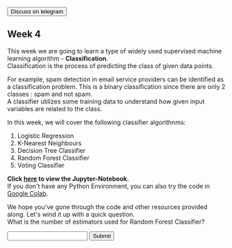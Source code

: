 <a href='https://t.me/ml_code_for_100_days'><button>Discuss on telegram</button></a>
## Week 4
This week we are going to learn a type of widely used supervised machine learning algorithm - **Classification**.  
Classification is the process of predicting the class of given data points.  

For example, spam detection in email service providers can be identified as a classification problem. This is a binary classification since there are only 2 classes : spam and not spam.  
A classifier utilizes some training data to understand how given input variables are related to the class.  

In this week, we will cover the following classifier algorithnms:  

1. Logistic Regression  
2. K-Nearest Neighbours  
3. Decision Tree Classifier  
4. Random Forest Classifier  
5. Voting Classifier  

**Click [here](https://github.com/kabirnagpal/SoA-ML-14/blob/master/week%204.ipynb) to view the Jupyter-Notebook.**  
If you don't have any Python Environment, you can also try the code in [Google Colab](https://colab.research.google.com/).  


We hope you've gone through the code and other resources provided along. Let's wind it up with a quick question.  
What is the number of estimators used for Random Forest Classifier?

<form method='POST'>
  <input name='answer'>
  <input type='submit' value='Submit'>
</form>
